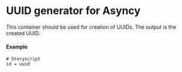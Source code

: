 # UUID generator for Asyncy

This container should be used for creation of UUIDs.
The output is the created UUID.

#### Example

```storyscript
# Storyscript
id = uuid
```
